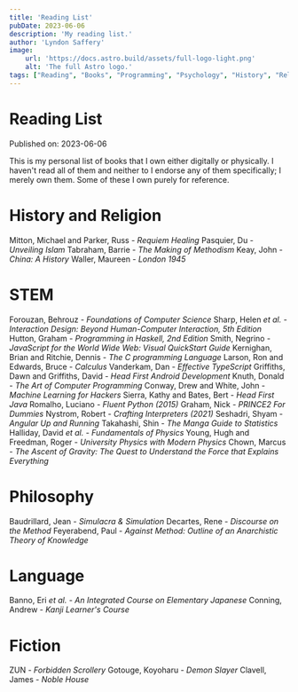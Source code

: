 ```yaml
---
title: 'Reading List'
pubDate: 2023-06-06
description: 'My reading list.'
author: 'Lyndon Saffery'
image:
    url: 'https://docs.astro.build/assets/full-logo-light.png' 
    alt: 'The full Astro logo.'
tags: ["Reading", "Books", "Programming", "Psychology", "History", "Religion", "Science"]
---
```

# Reading List

Published on: 2023-06-06

This is my personal list of books that I own either digitally or physically. I haven't read all of them and neither to I endorse any of them specifically; I merely own them. Some of these I own purely for reference.

# History and Religion


Mitton, Michael and Parker, Russ - _Requiem Healing_
Pasquier, Du - _Unveiling Islam_
Tabraham, Barrie - _The Making of Methodism_
Keay, John - _China: A History_
Waller, Maureen - _London 1945_

# STEM
Forouzan, Behrouz - _Foundations of Computer Science_
Sharp, Helen _et al._ - _Interaction Design: Beyond Human-Computer Interaction, 5th Edition_
Hutton, Graham - _Programming in Haskell, 2nd Edition_
Smith, Negrino - _JavaScript for the World Wide Web: Visual QuickStart Guide_
Kernighan, Brian and Ritchie, Dennis - _The C programming Language_
Larson, Ron and Edwards, Bruce - _Calculus_
Vanderkam, Dan - _Effective TypeScript_
Griffiths, Dawn and Griffiths, David - _Head First Android Development_
Knuth, Donald - _The Art of Computer Programming_
Conway, Drew and White, John - _Machine Learning for Hackers_
Sierra, Kathy and Bates, Bert - _Head First Java_
Romalho, Luciano - _Fluent Python (2015)_
Graham, Nick - _PRINCE2 For Dummies_
Nystrom, Robert - _Crafting Interpreters (2021)_
Seshadri, Shyam - _Angular Up and Running_
Takahashi, Shin - _The Manga Guide to Statistics_
Halliday, David _et al._ - _Fundamentals of Physics_
Young, Hugh and Freedman, Roger - _University Physics with Modern Physics_
Chown, Marcus - _The Ascent of Gravity: The Quest to Understand the Force that Explains Everything_

# Philosophy
Baudrillard, Jean - _Simulacra & Simulation_
Decartes, Rene - _Discourse on the Method_
Feyerabend, Paul - _Against Method: Outline of an Anarchistic Theory of Knowledge_

# Language
Banno, Eri _et al._ - _An Integrated Course on Elementary Japanese_
Conning, Andrew - _Kanji Learner's Course_

# Fiction
ZUN - _Forbidden Scrollery_
Gotouge, Koyoharu - _Demon Slayer_
Clavell, James - _Noble House_